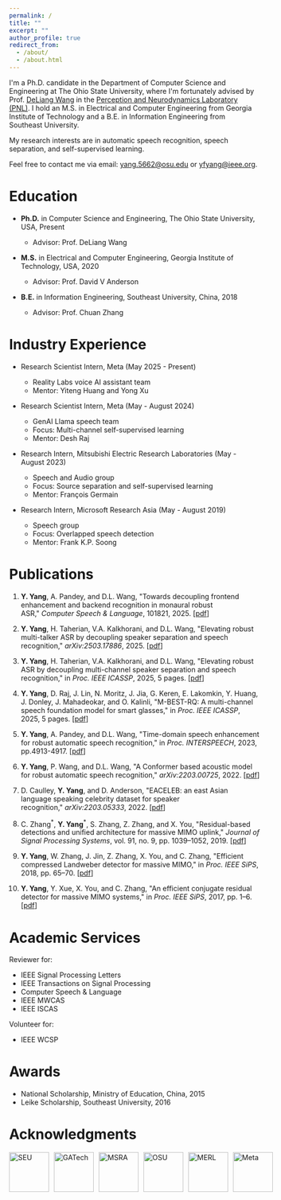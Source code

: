```yaml
---
permalink: /
title: ""
excerpt: ""
author_profile: true
redirect_from: 
  - /about/
  - /about.html
---
```


I'm a Ph.D. candidate in the Department of Computer Science and Engineering at The Ohio State University, where I'm fortunately advised by Prof. [DeLiang Wang](https://pnlwang.github.io/) in the [Perception and Neurodynamics Laboratory (PNL)](https://pnlwang.github.io/pnl/index.html). I hold an M.S. in Electrical and Computer Engineering from Georgia Institute of Technology and a B.E. in Information Engineering from Southeast University.

My research interests are in automatic speech recognition, speech separation, and self-supervised learning.

Feel free to contact me via email: [yang.5662@osu.edu](mailto:yang.5662@osu.edu) or [yfyang@ieee.org](mailto:yfyang@ieee.org).

Education
======
* **Ph.D.** in Computer Science and Engineering, The Ohio State University, USA, Present
  * Advisor: Prof. DeLiang Wang
 
* **M.S.** in Electrical and Computer Engineering, Georgia Institute of Technology, USA, 2020
  * Advisor: Prof. David V Anderson
  
* **B.E.** in Information Engineering, Southeast University, China, 2018
  * Advisor: Prof. Chuan Zhang

Industry Experience
======
* Research Scientist Intern, Meta (May 2025 - Present)
  * Reality Labs voice AI assistant team
  * Mentor: Yiteng Huang and Yong Xu
 
* Research Scientist Intern, Meta (May - August 2024)
  * GenAI Llama speech team
  * Focus: Multi-channel self-supervised learning
  * Mentor: Desh Raj
    
* Research Intern, Mitsubishi Electric Research Laboratories (May - August 2023)
  * Speech and Audio group
  * Focus: Source separation and self-supervised learning
  * Mentor: François Germain
    
* Research Intern, Microsoft Research Asia (May - August 2019)
  * Speech group
  * Focus: Overlapped speech detection
  * Mentor: Frank K.P. Soong


Publications
======
1. **Y. Yang**, A. Pandey, and D.L. Wang, "Towards decoupling frontend enhancement and backend recognition in monaural robust ASR," _Computer Speech & Language_, 101821, 2025. [[pdf](https://www.sciencedirect.com/science/article/pii/S0885230825000464/pdfft?md5=efc37f9380f9b183a0e92200033e2047&pid=1-s2.0-S0885230825000464-main.pdf)]

1. **Y. Yang**, H. Taherian, V.A. Kalkhorani, and D.L. Wang, "Elevating robust multi-talker ASR by decoupling speaker separation and speech recognition," _arXiv:2503.17886_, 2025. [[pdf](https://arxiv.org/pdf/2503.17886)]

1. **Y. Yang**, H. Taherian, V.A. Kalkhorani, and D.L. Wang, "Elevating robust ASR by decoupling multi-channel speaker separation and speech recognition," in _Proc. IEEE ICASSP_, 2025, 5 pages. [[pdf](https://yfyangseu.github.io/files/icassp25_elevating.pdf)]

1. **Y. Yang**, D. Raj, J. Lin, N. Moritz, J. Jia, G. Keren, E. Lakomkin, Y. Huang, J. Donley, J. Mahadeokar, and O. Kalinli, "M-BEST-RQ: A multi-channel speech foundation model for smart glasses," in _Proc. IEEE ICASSP_, 2025, 5 pages. [[pdf](https://yfyangseu.github.io/files/icassp25_mbestrq.pdf)]
      
1. **Y. Yang**, A. Pandey, and D.L. Wang, "Time-domain speech enhancement for robust automatic speech recognition," in _Proc. INTERSPEECH_, 2023, pp.4913-4917. [[pdf](https://www.isca-archive.org/interspeech_2023/yang23_interspeech.pdf)]
   
1. **Y. Yang**, P. Wang, and D.L. Wang, "A Conformer based acoustic model for robust automatic speech recognition," _arXiv:2203.00725_, 2022. [[pdf](https://arxiv.org/pdf/2203.00725)]
   
1. D. Caulley, **Y. Yang**, and D. Anderson, "EACELEB: an east Asian language speaking celebrity dataset for speaker recognition," _arXiv:2203.05333_, 2022. [[pdf](https://arxiv.org/pdf/2203.05333)]
   
1. C. Zhang<sup>\*</sup>, **Y. Yang**<sup>\*</sup>, S. Zhang, Z. Zhang, and X. You, "Residual-based detections and unified architecture for massive MIMO uplink," _Journal of Signal Processing Systems_, vol. 91, no. 9, pp. 1039–1052, 2019. [[pdf](https://yfyangseu.github.io/files/2017-JSPS.pdf)]
   
1. **Y. Yang**, W. Zhang, J. Jin, Z. Zhang, X. You, and C. Zhang, "Efficient compressed Landweber detector for massive MIMO," in _Proc. IEEE SiPS_, 2018, pp. 65–70. [[pdf](https://yfyangseu.github.io/files/2018-SiPS.pdf)]
   
1. **Y. Yang**, Y. Xue, X. You, and C. Zhang, "An efficient conjugate residual detector for massive MIMO systems," in _Proc. IEEE SiPS_, 2017, pp. 1–6. [[pdf](https://yfyangseu.github.io/files/2017-SiPS.pdf)]



Academic Services
======
Reviewer for:
  * IEEE Signal Processing Letters
  * IEEE Transactions on Signal Processing
  * Computer Speech & Language
  * IEEE MWCAS
  * IEEE ISCAS

Volunteer for:
  * IEEE WCSP

Awards
======
* National Scholarship, Ministry of Education, China, 2015
* Leike Scholarship, Southeast University, 2016

Acknowledgments
======
<div style="display: flex; gap: 10px; align-items: center;">
  <a href="https://www.seu.edu.cn/english/"><img src="https://yfyangseu.github.io/files/seu.png" alt="SEU" style='height:80px; object-fit: contain;'></a>
  <a href="https://www.gatech.edu/"><img src="https://yfyangseu.github.io/files/gatech.png" alt="GATech" style='height:80px; object-fit: contain;'></a>
  <a href="https://www.microsoft.com/en-us/research/lab/microsoft-research-asia/"><img src="https://yfyangseu.github.io/files/msra.png" alt="MSRA" style='height:80px; object-fit: contain;'></a>
  <a href="https://www.osu.edu/"><img src="https://yfyangseu.github.io/files/osu.png" alt="OSU" style='height:80px; object-fit: contain;'></a>
  <a href="https://www.merl.com/"><img src="https://yfyangseu.github.io/files/merl.jpg" alt="MERL" style='height:80px; object-fit: contain;'></a>
  <a href="https://ai.meta.com"><img src="https://yfyangseu.github.io/files/meta_s.png" alt="Meta" style='height:80px; object-fit: contain;'></a>
</div>


